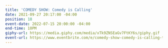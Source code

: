 ```yaml
---
title: 'COMEDY SHOW: Comedy is Calling'
date: 2021-09-27 20:17:00 -04:00
position: 18
event-date: 2022-07-15 20:00:00 -04:00
end-time: 10PM
giphy-url: https://media.giphy.com/media/xTk9ZNSEaGv7FtKY6s/giphy.gif
event-url: https://www.eventbrite.com/e/comedy-show-comedy-is-calling-tickets-373085758547
---
```


